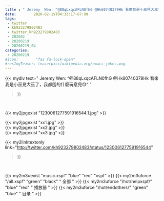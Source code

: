 ```yaml
---
title : " Jeremy  Wen: “@88qLxqcAFLN0fhG @Hk60740379Hk 看來我是小巫見大巫了，我都囤的什麼玩意兒😓”  "
date:        2020-02-19T04:33:17-07:00
tags:
 - twitter
 - kh923279802483
 - twitter_kh923279802483
 - 202002
 - 20200219
 - 20200219_04
categories:
 - 20200219
#icon:        "fas fa-lock-open"
#resImgTeaser: teaserpics/wikipedia.org/emacs-jokes.png
---
```


{{< mydiv text=" Jeremy  Wen: “@88qLxqcAFLN0fhG @Hk60740379Hk 看來我是小巫見大巫了，我都囤的什麼玩意兒😓”  "
>}}
<br>


 {{< my2jpgexist "1230061277591916544.1.jpg" >}}<br> 

{{< my2jpgexist "xx1.jpg" >}}<br>
{{< my2jpgexist "xx2.jpg" >}}<br>
{{< my2jpgexist "xx3.jpg" >}}<br>


{{< my2linktextonly link="http://twitter.com/kh923279802483/status/1230061277591916544"
>}}


<br>

{{< my2m3uexist "music.xspf"        "blue"   "red"    "xspf" >}} {{< my2m3uforce "/all.xspf"         "green"  "black"  " 全部 " >}} {{< my2m3uforce "/hot/helpxspf/"    "blue"   "red"    " 播放器 " >}} {{< my2m3uforce "/hot/endothers/"   "green"  "blue"   " 目录 " >}} 

